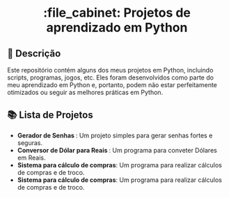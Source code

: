 <h1 align="center">:file_cabinet: Projetos de aprendizado em Python</h1>

## :memo: Descrição
Este repositório contém alguns dos meus projetos em Python, incluindo scripts, programas, jogos, etc. 
Eles foram desenvolvidos como parte do meu aprendizado em Python e, portanto, podem não estar perfeitamente otimizados ou seguir as melhores práticas em Python.

## :books: Lista de Projetos
* <b>Gerador de Senhas </b>: Um projeto simples para gerar senhas fortes e seguras.
* <b>Conversor de Dólar para Reais </b>: Um programa para conveter Dólares em Reais.
* <b>Sistema para cálculo de compras</b>: Um programa para realizar cálculos de compras e de troco.
* <b>Sistema para cálculo de compras</b>: Um programa para realizar cálculos de compras e de troco.

